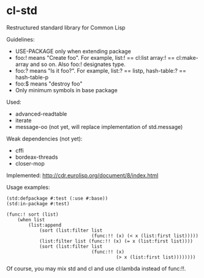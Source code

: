 cl-std
======

Restructured standard library for Common Lisp

Guidelines:
- USE-PACKAGE only when extending package
- foo:! means "Create foo". For example, list:! == cl:list array:! == cl:make-array and so on. Also foo:! designates type.
- foo:? means "Is it foo?". For example, list:? == listp, hash-table:? == hash-table-p
- foo:$ means "destroy foo"
- Only minimum symbols in base package

Used:
- advanced-readtable
- iterate
- message-oo (not yet, will replace implementation of std.message)

Weak dependencies (not yet):
- cffi
- bordeax-threads
- closer-mop

Implemented:
http://cdr.eurolisp.org/document/8/index.html

Usage examples:

    (std:defpackage #:test (:use #:base))
    (std:in-package #:test)

    (func:! sort (list)
        (when list
            (list:append
                (sort (list:filter list 
                                   (func:!! (x) (< x (list:first list)))))
                (list:filter list (func:!! (x) (= x (list:first list))))
                (sort (list:filter list 
                                   (func:!! (x) 
                                            (> x (list:first list))))))))

Of course, you may mix std and cl and use cl:lambda instead of func:!!.
    
